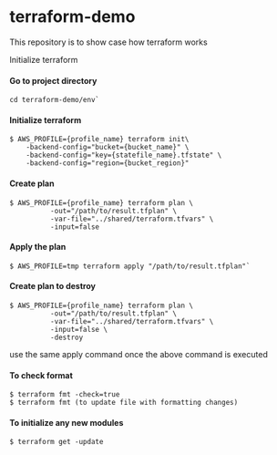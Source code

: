 # terraform-demo
This repository is to show case how terraform works

Initialize terraform


#### Go to project directory
    cd terraform-demo/env`

#### Initialize terraform

    $ AWS_PROFILE={profile_name} terraform init\   
        -backend-config="bucket={bucket_name}" \  
        -backend-config="key={statefile_name}.tfstate" \  
        -backend-config="region={bucket_region}"


#### Create plan

    $ AWS_PROFILE={profile_name} terraform plan \
              -out="/path/to/result.tfplan" \
              -var-file="../shared/terraform.tfvars" \
              -input=false

#### Apply the plan
    $ AWS_PROFILE=tmp terraform apply "/path/to/result.tfplan"`

#### Create plan to destroy

    $ AWS_PROFILE={profile_name} terraform plan \
              -out="/path/to/result.tfplan" \
              -var-file="../shared/terraform.tfvars" \
              -input=false \
              -destroy

use the same apply command once the above command is executed

#### To check format
    $ terraform fmt -check=true
    $ terraform fmt (to update file with formatting changes)

#### To initialize any new modules
    $ terraform get -update
